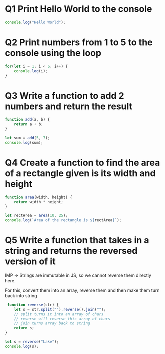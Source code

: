# Q1 Print Hello World to the console

```js
console.log("Hello World");
```


# Q2 Print numbers from 1 to 5 to the console using the loop
```js
for(let i = 1; i < 6; i++) {
    console.log(i);
}
```


# Q3 Write a function to add 2 numbers and return the result

```js
function add(a, b) {
    return a + b;
}

let sum = add(5, 7);
console.log(sum);
```


# Q4 Create a function to find the area of a rectangle given is its width and height
```js
function area(width, height) {
    return width * height;
}

let rectArea = area(10, 25);
console.log(`Area of the rectangle is ${rectArea}`);
```


# Q5 Write a function that takes in a string and returns the reversed version of it

IMP -> Strings are immutable in JS, so we cannot reverse them directly here.

For this, convert them into an array, reverse them and then make them turn back into string
 
```js 
 function reverse(str) {
    let s = str.split("").reverse().join("");
    // split turns it into an array of chars
    // reverse will reverse this array of chars
    // join turns array back to string
    return s;
}

let s = reverse("Lake");
console.log(s);
```